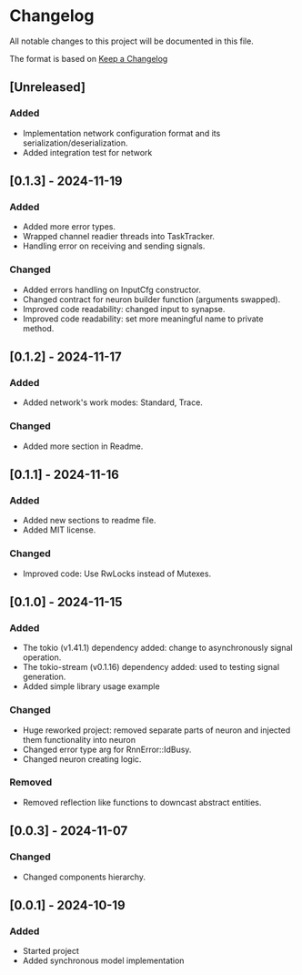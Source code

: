 # Changelog

All notable changes to this project will be documented in this file.

The format is based on [Keep a Changelog](https://keepachangelog.com/en/1.1.0/)

## [Unreleased]

### Added

- Implementation network configuration format and its serialization/deserialization.
- Added integration test for network

## [0.1.3] - 2024-11-19

### Added

- Added more error types.
- Wrapped channel readier threads into TaskTracker.
- Handling error on receiving and sending signals.

### Changed

- Added errors handling on InputCfg constructor.
- Changed contract for neuron builder function (arguments swapped).
- Improved code readability: changed input to synapse.
- Improved code readability: set more meaningful name to private method.

## [0.1.2] - 2024-11-17

### Added

- Added network's work modes: Standard, Trace.

### Changed

- Added more section in Readme.

## [0.1.1] - 2024-11-16

### Added

- Added new sections to readme file.
- Added MIT license.

### Changed

- Improved code: Use RwLocks instead of Mutexes.

## [0.1.0] - 2024-11-15

### Added

- The tokio (v1.41.1) dependency added: change to asynchronously signal operation.
- The tokio-stream (v0.1.16) dependency added: used to testing signal generation.
- Added simple library usage example

### Changed

- Huge reworked project: removed separate parts of neuron and injected them functionality into neuron
- Changed error type arg for RnnError::IdBusy.
- Changed neuron creating logic.

### Removed

- Removed reflection like functions to downcast abstract entities.

## [0.0.3] - 2024-11-07

### Changed

- Changed components hierarchy.

## [0.0.1] - 2024-10-19

### Added

- Started project
- Added synchronous model implementation
